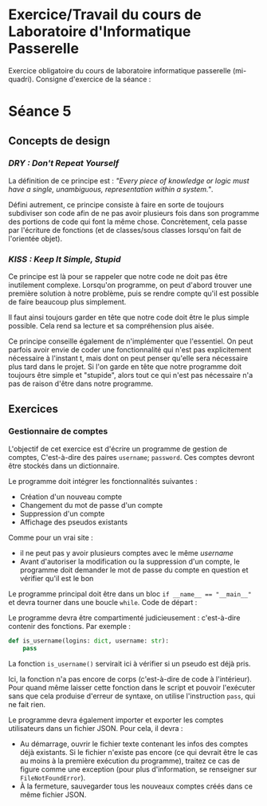 # Exercice/Travail du cours de Laboratoire d'Informatique Passerelle
Exercice obligatoire du cours de laboratoire informatique passerelle (mi-quadri).
Consigne d'exercice de la séance :

# Séance 5

## Concepts de design

### *DRY : Don't Repeat Yourself*

La définition de ce principe est : *"Every piece of knowledge or logic must have a single, unambiguous, representation within a system."*.

Défini autrement, ce principe consiste à faire en sorte de toujours subdiviser son code afin de ne pas avoir plusieurs fois dans son programme des portions de code qui font la même chose. Concrètement, cela passe par l'écriture de fonctions (et de classes/sous classes lorsqu'on fait de l'orientée objet).

### *KISS : Keep It Simple, Stupid*

Ce principe est là pour se rappeler que notre code ne doit pas être inutilement complexe. Lorsqu'on programme, on peut d'abord trouver une première solution à notre problème, puis se rendre compte qu'il est possible de faire beaucoup plus simplement.

Il faut ainsi toujours garder en tête que notre code doit être le plus simple possible. Cela rend sa lecture et sa compréhension plus aisée.

Ce principe conseille également de n'implémenter que l'essentiel. On peut parfois avoir envie de coder une fonctionnalité qui n'est pas explicitement nécessaire à l'instant t, mais dont on peut penser qu'elle sera nécessaire plus tard dans le projet. Si l'on garde en tête que notre programme doit toujours être simple et "stupide", alors tout ce qui n'est pas nécessaire n'a pas de raison d'être dans notre programme.

## Exercices

### Gestionnaire de comptes

L'objectif de cet exercice est d'écrire un programme de gestion de comptes, C'est-à-dire des paires `username`; `password`. Ces comptes devront être stockés dans un dictionnaire.

Le programme doit intégrer les fonctionnalités suivantes :

- Création d'un nouveau compte
- Changement du mot de passe d'un compte
- Suppression d'un compte
- Affichage des pseudos existants

Comme pour un vrai site :

- il ne peut pas y avoir plusieurs comptes avec le même *username*
- Avant d'autoriser la modification ou la suppression d'un compte, le programme doit demander le mot de passe du compte en question et vérifier qu'il est le bon

Le programme principal doit être dans un bloc `if __name__ == "__main__"` et devra tourner dans une boucle `while`. Code de départ :

Le programme devra être compartimenté judicieusement : c'est-à-dire contenir des fonctions. Par exemple :

```python
def is_username(logins: dict, username: str):
    pass
```

La fonction `is_username()` servirait ici à vérifier si un pseudo est déjà pris.

Ici, la fonction n'a pas encore de corps (c'est-à-dire de code à l'intérieur). Pour quand même laisser cette fonction dans le script et pouvoir l'exécuter sans que cela produise d'erreur de syntaxe, on utilise l'instruction `pass`, qui ne fait rien.

Le programme devra également importer et exporter les comptes utilisateurs dans un fichier JSON. Pour cela, il devra :

- Au démarrage, ouvrir le fichier texte contenant les infos des comptes déjà existants. Si le fichier n'existe pas encore (ce qui devrait être le cas au moins à la première exécution du programme), traitez ce cas de figure comme une exception (pour plus d'information, se renseigner sur `FileNotFoundError`).
- À la fermeture, sauvegarder tous les nouveaux comptes créés dans ce même fichier JSON.
